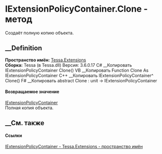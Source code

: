 # IExtensionPolicyContainer.Clone - метод
Создаёт полную копию объекта.
##  __Definition
 **Пространство имён:** [Tessa.Extensions](N_Tessa_Extensions.htm)  
 **Сборка:** Tessa (в Tessa.dll) Версия: 3.6.0.17
C# __Копировать
     IExtensionPolicyContainer Clone()
VB __Копировать
     Function Clone As IExtensionPolicyContainer
C++ __Копировать
    IExtensionPolicyContainer^ Clone()
F# __Копировать
     abstract Clone : unit -> IExtensionPolicyContainer 
#### Возвращаемое значение
[IExtensionPolicyContainer](T_Tessa_Extensions_IExtensionPolicyContainer.htm)  
Полная копия объекта.
##  __См. также
#### Ссылки
[IExtensionPolicyContainer -
](T_Tessa_Extensions_IExtensionPolicyContainer.htm)
[Tessa.Extensions - пространство имён](N_Tessa_Extensions.htm)
